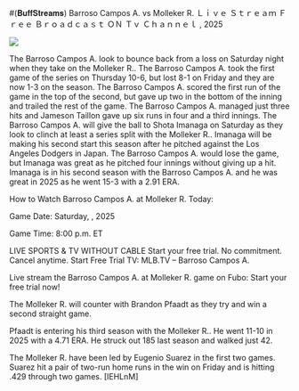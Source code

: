 #(𝐁𝐮𝐟𝐟𝐒𝐭𝐫𝐞𝐚𝐦𝐬) Barroso Campos A. vs Molleker R. Ｌｉｖｅ Ｓｔｒｅａｍ Ｆｒｅｅ Ｂｒｏａｄｃａｓｔ ＯＮ Ｔｖ Ｃｈａｎｎｅｌ , 2025  
  
  
[![](https://i.imgur.com/qSNzIqt.png)](https://movie.rssnews.media/JBdvWaIc.php)  
  
The Barroso Campos A. look to bounce back from a loss on Saturday night when they take on the Molleker R.. The Barroso Campos A. took the first game of the series on Thursday 10-6, but lost 8-1 on Friday and they are now 1-3 on the season. The Barroso Campos A. scored the first run of the game in the top of the second, but gave up two in the bottom of the inning and trailed the rest of the game. The Barroso Campos A. managed just three hits and Jameson Taillon gave up six runs in four and a third innings. The Barroso Campos A. will give the ball to Shota Imanaga on Saturday as they look to clinch at least a series split with the Molleker R.. Imanaga will be making his second start this season after he pitched against the Los Angeles Dodgers in Japan. The Barroso Campos A. would lose the game, but Imanaga was great as he pitched four innings without giving up a hit. Imanaga is in his second season with the Barroso Campos A. and he was great in 2025 as he went 15-3 with a 2.91 ERA.

How to Watch Barroso Campos A. at Molleker R. Today:

Game Date: Saturday, , 2025

Game Time: 8:00 p.m. ET

LIVE SPORTS & TV WITHOUT CABLE
Start your free trial. No commitment. Cancel anytime.
Start Free Trial
TV: MLB.TV – Barroso Campos A.

Live stream the Barroso Campos A. at Molleker R. game on Fubo: Start your free trial now!

The Molleker R. will counter with Brandon Pfaadt as they try and win a second straight game.

Pfaadt is entering his third season with the Molleker R.. He went 11-10 in 2025 with a 4.71 ERA. He struck out 185 last season and walked just 42.

The Molleker R. have been led by Eugenio Suarez in the first two games. Suarez hit a pair of two-run home runs in the win on Friday and is hitting .429 through two games. [IEHLnM]